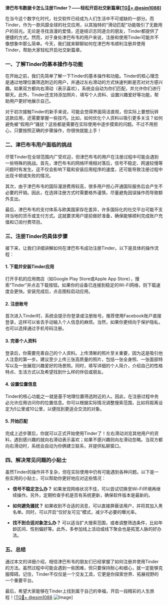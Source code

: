 **津巴布韦数据卡怎么注册Tinder？——轻松开启社交新篇章[[TG💪+ @esim1088](https://t.me/s/esim1088)]**

在当今这个数字化时代，社交软件已经成为人们生活中不可或缺的一部分。而Tinder，作为一款风靡全球的社交应用，以其独特的“滑动匹配”功能吸引了无数用户的目光。无论是寻找浪漫的爱情，还是结识志同道合的朋友，Tinder都提供了便捷的方式。然而，对于身处津巴布韦的用户来说，注册和使用Tinder可能并不像想象中那么简单。今天，我们就来聊聊如何在津巴布韦顺利注册并使用Tinder，帮助大家轻松开启社交新篇章。

### 一、了解Tinder的基本操作与功能

在开始之前，我们先简单了解一下Tinder的基本操作和功能。Tinder的核心理念是通过地理位置筛选附近的用户，并通过左右滑动的方式快速判断是否对对方感兴趣。如果双方都向右滑动（表示喜欢），系统会自动为你们匹配，并允许你们进行聊天。此外，Tinder还支持添加照片、填写个人资料、设置兴趣爱好等功能，帮助用户更好地展示自己。

对于初次接触Tinder的新手来说，可能会觉得界面简洁直观，但实际上要想玩转这款应用，还需要掌握一些技巧。比如，如何优化个人资料以吸引更多关注？如何避免被“假用户”骚扰？这些都是需要在实际使用中逐步摸索的问题。不过不用担心，只要按照正确的步骤操作，你很快就能上手！

### 二、津巴布韦用户面临的挑战

尽管Tinder在全球范围内广受欢迎，但津巴布韦的用户在注册过程中可能会遇到一些特殊的挑战。首先，津巴布韦的网络环境相对落后，信号不稳定、网速较慢等问题时有发生。这不仅会影响下载和安装应用程序的速度，还可能导致注册过程中出现卡顿或失败的情况。

其次，由于津巴布韦的国际漫游费用较高，很多用户担心开通国际服务后会产生不必要的开销。因此，在选择注册方式时需要格外谨慎，尽量避免因误操作而导致额外支出。

最后，津巴布韦的支付体系与欧美国家存在差异，许多国际化的社交平台可能不支持当地的货币或支付方式。这就要求用户提前做好准备，确保能够顺利完成账户充值和订阅付费项目。

### 三、注册Tinder的具体步骤

接下来，让我们详细讲解如何在津巴布韦成功注册Tinder。以下是具体的操作流程：

#### 1. 下载并安装Tinder应用

打开手机的应用商店（如Google Play Store或Apple App Store），搜索“Tinder”并点击下载按钮。如果你的设备已连接到稳定的Wi-Fi网络，则下载速度会更快。安装完成后，点击图标启动应用。

#### 2. 注册账号

首次进入Tinder时，系统会提示你登录或注册账号。推荐使用Facebook账户直接登录，这样可以省去手动输入个人信息的麻烦。当然，如果你更倾向于保护隐私，也可以选择通过手机号码注册。

#### 3. 完善个人资料

登录后，你需要完善自己的个人资料。上传清晰的照片至关重要，因为这是吸引他人注意的第一步。建议至少上传三张高质量的照片，包括一张全身照、一张面部特写以及一张展现兴趣爱好的场景照。同时，填写详细的个人简介，介绍自己的性格特点、生活方式以及希望找到什么样的伴侣或朋友。

#### 4. 设置位置信息

Tinder的核心功能之一就是基于地理位置筛选附近的人。因此，在注册过程中务必允许应用访问你的位置信息。你可以根据实际情况调整搜索范围，比如将距离设定为5公里或10公里，以便找到更适合交流的对象。

#### 5. 开始匹配

完成上述步骤后，你就可以正式开始使用Tinder了！左右滑动浏览其他用户的资料，遇到感兴趣的就向右滑动表示喜欢；如果不感兴趣则向左滑动忽略。当双方都向右滑动时，系统会自动为你俩建立联系，并提供私聊窗口。

### 四、解决常见问题的小贴士

虽然Tinder的操作并不复杂，但在实际使用中仍有可能遇到各种问题。以下是一些实用的小贴士，可以帮助你更好地应对这些情况：

- **信号不稳定怎么办？** 如果发现网络状况不佳，可以尝试切换至Wi-Fi环境再继续操作。另外，定期检查手机是否有系统更新，确保软件版本是最新的。
  
- **如何避免骚扰？** 如果收到不合适的消息，可以直接屏蔽该用户，并将其加入黑名单。同时，可以开启“仅好友可见”模式，减少不必要的曝光率。

- **找不到合适对象怎么办？** 可以适当扩大搜索范围，或者调整筛选条件，比如年龄区间、性别偏好等。此外，多参加线上活动或线下聚会也是拓宽人脉的好办法。

### 五、总结

通过本文的详细介绍，相信津巴布韦的朋友们已经掌握了如何注册并使用Tinder的方法。虽然过程中可能会遇到一些困难，但只要保持耐心和细心，就一定能够克服障碍。记住，Tinder不仅仅是一个交友工具，它更是你探索世界、拓展视野的一个重要平台。

最后，希望大家能够在Tinder上找到属于自己的幸福，开启一段精彩的人生旅程！[[TG💪+ @esim1088](https://t.me/s/esim1088) ![Image](https://i.postimg.cc/4NQfJmqS/Snipaste-2025-05-13-00-14-12.png)]